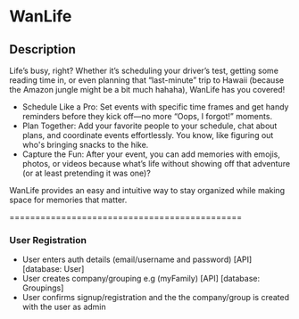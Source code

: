 # WanLife

## Description
Life’s busy, right? Whether it’s scheduling your driver’s test, getting some reading time in, or even planning that “last-minute” trip to Hawaii (because the Amazon jungle might be a bit much hahaha), WanLife has you covered!

- Schedule Like a Pro: Set events with specific time frames and get handy reminders before they kick off—no more “Oops, I forgot!” moments.
- Plan Together: Add your favorite people to your schedule, chat about plans, and coordinate events effortlessly. You know, like figuring out who's bringing snacks to the hike.
- Capture the Fun: After your event, you can add memories with emojis, photos, or videos because what’s life without showing off that adventure (or at least pretending it was one)?

WanLife provides an easy and intuitive way to stay organized while making space for memories that matter.


=============================================

### User Registration
- User enters auth details (email/username and password) [API] [database: User]
- User creates company/grouping e.g (myFamily) [API] [database: Groupings]
- User confirms signup/registration and the the company/group is created with the user as admin

